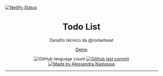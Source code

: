 [![Netlify Status](https://api.netlify.com/api/v1/badges/424dd39a-5f3e-4524-8fc6-d0333eaef861/deploy-status)](https://app.netlify.com/sites/imaginative-jelly-04ded2/deploys)

<h1 align="center">
  Todo List
</h1>
<p align="center">Desafio técnico da @rocketseat</p>
<p align="center">
  <a href="https://todolist-ale.netlify.app/" target="_black">Demo</a>
</p>
<p align="center">
  <img alt="GitHub language count" src="https://img.shields.io/github/repo-size/Alessandra-Nastassja/todo-list?color=%231E6F9F">
  <a href="https://github.com/Alessandra-Nastassja/PROJECT-WEARISM/commits/master">
    <img alt="GitHub last commit" src="https://img.shields.io/github/last-commit/Alessandra-Nastassja/todo-list?color=%231E6F9F">
  </a>
  <a href="https://www.linkedin.com/in/alessandra-nastassja/">
    <img alt="Made by Alessandra Nastassja" src="https://img.shields.io/badge/made%20by-AlessandraNastassja-%231E6F9F">
  </a>
</p>

****